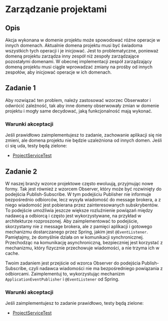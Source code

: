 # Zarządzanie projektami
## Opis

Akcja wykonana w domenie projektu może spowodować różne operacje w innych domenach. 
Aktualnie domena projektu musi być świadoma wszystkich tych operacji i je inicjować. 
Jest to problematyczne, ponieważ domeną projektu zarządza inny zespół niż zespoły zarządzające pozostałymi domenami.
W obecnej implementacji zespół zarządzający domeną projektu musi ciągle wprowadzać zmiany na prośby od innych zespołów, aby inicjować operacje w ich domenach.

## Zadanie 1

Aby rozwiązać ten problem, należy zastosować wzorzec Obserwator i odwrócić zależność, 
tak aby inne domeny obserwowały zmian w domenie projektu i mogły same decydować, jaką funkcjonalność mają wykonać.

### Warunki akceptacji
Jeśli prawidłowo zaimplementujesz to zadanie, zachowanie aplikacji się nie zmieni, ale domena projektu nie będzie uzależniona od innych domen.
Jeśli ci się uda, testy będą zielone:
- [ProjectServiceTest](../../../../test/java/wzorce/observer/ProjectServiceTest.java)

## Zadanie 2
W naszej branży wzorce projektowe często ewoluują, przyjmując nowe formy.
Tak jest również z wzorcem Observer, który może być rozwinięty do podejścia Publish-Subscribe.
W tym podejściu Publisher nie informuje bezpośrednio odbiorców, lecz wysyła wiadomość do message brokera,
a z niego wiadomość jest pobierana przez zainteresowanych subskrybentów.
To podejście umożliwia jeszcze większe rozluźnienie powiązań między nadawcą a odbiorcą i często jest wykorzystywane,
na przykład w architekturze rozproszonej.
Aby zaimplementować to podejście, skorzystamy nie z message brokera,
ale z pamięci aplikacji i gotowego mechanizmu dostarczanego przez Spring, jakim jest `@EventListener`.
Pamiętajmy, że domyślnie działa on w komunikacji synchronicznej.
Przechodząc na komunikację asynchroniczną, bezpieczniej jest korzystać z mechanizmu, który fizycznie przechowuje wiadomości, a nie trzyma ich w cache.

Twoim zadaniem jest przejście od wzorca Observer do podejścia Publish-Subscribe, czyli nadawca wiadomości nie ma bezpośredniego powiązania z odbiorcami.
Zaimplementuj to, wykorzystując mechanizm `ApplicationEventPublisher` i `@EventListener` od Spring.

### Warunki akceptacji
Jeśli zaimplementujesz to zadanie prawidłowo, testy będą zielone:
- [ProjectServiceTest](../../../../test/java/wzorce/observer/ProjectServiceTest.java)